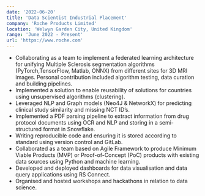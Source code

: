 ```yaml
---
date: '2022-06-20'
title: 'Data Scientist Industrial Placement'
company: 'Roche Products Limited'
location: 'Welwyn Garden City, United Kingdom'
range: 'June 2022 - Present'
url: 'https://www.roche.com'
---
```


- Collaborating as a team to implement a federated learning architecture for unifying Multiple Sclerosis segmentation algorithms (PyTorch,TensorFlow, Matlab, ONNX) from different sites for 3D MRI images. Personal contribution included algorithm testing, data curation and building pipelines.
- Implemented a solution to enable reusability of solutions for countries using unsupervised algorithms (clustering).
- Leveraged NLP and Graph models (Neo4J & NetworkX) for predicting clinical study similarity and missing NCT ID’s.
- Implemented a PDF parsing pipeline to extract information from drug protocol documents using OCR and NLP and storing in a semi-structured format in Snowflake.
- Writing reproducible code and ensuring it is stored according to standard using version control and GitLab.
- Collaborated as a team based on Agile Framework to produce Minimum Viable Products (MVP) or Proof-of-Concept (PoC) products with existing data sources using Python and machine learning.
- Developed and deployed dashboards for data visualisation and data query applications using RS Connect.
- Organised and hosted workshops and hackathons in relation to data science.


